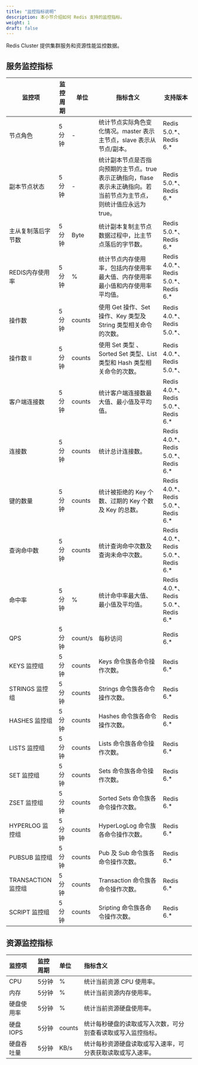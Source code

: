 ```yaml
---
title: "监控指标说明"
description: 本小节介绍如何 Redis 支持的监控指标。 
weight: 1
draft: false
---
```


Redis Cluster 提供集群服务和资源性能监控数据。

## 服务监控指标

| 监控项             | 监控周期 | 单位    | 指标含义                                                     | 支持版本                              |
| ------------------ | -------- | ------- | ------------------------------------------------------------ | ------------------------------------- |
| 节点角色           | 5分钟    | -       | 统计节点实际角色变化情况。master 表示主节点，slave 表示从节点/副本。 | Redis 5.0.\*、Redis 6.*               |
| 副本节点状态       | 5分钟    | -       | 统计副本节点是否指向预期的主节点。true 表示正确指向，flase 表示未正确指向。若当前节点为主节点，则统计值应永远为 true。 | Redis 5.0.\*、Redis 6.*               |
| 主从复制落后字节数 | 5分钟    | Byte    | 统计副本复制主节点数据过程中，比主节点落后的字节数。         | Redis 5.0.\*、Redis 6.*               |
| REDIS内存使用率    | 5分钟    | %       | 统计节点内存使用率，包括内存使用率最大值、内存使用率最小值和内存使用率平均值。 | Redis 4.0.\*、Redis 5.0.\*、Redis 6.* |
| 操作数             | 5分钟    | counts  | 使用 Get 操作、Set 操作、Key 类型及 String 类型相关命令的次数。 | Redis 4.0.\*、Redis 5.0.\*、          |
| 操作数 II          | 5分钟    | counts  | 使用 Set 类型 、Sorted Set 类型、List 类型和 Hash 类型相关命令的次数。 | Redis 4.0.\*、Redis 5.0.\*、          |
| 客户端连接数       | 5分钟    | counts  | 统计客户端连接数最大值、最小值及平均值。                     | Redis 4.0.\*、Redis 5.0.\*、Redis 6.* |
| 连接数             | 5分钟    | counts  | 统计总计连接数。                                             | Redis 4.0.\*、Redis 5.0.\*、Redis 6.* |
| 键的数量           | 5分钟    | counts  | 统计被拒绝的 Key 个数、过期的 Key 个数及 Key 的总数。        | Redis 4.0.\*、Redis 5.0.\*、Redis 6.* |
| 查询命中数         | 5分钟    | counts  | 统计查询命中次数及查询未命中次数。                           | Redis 4.0.\*、Redis 5.0.\*、Redis 6.* |
| 命中率             | 5分钟    | %       | 统计命中率最大值、最小值及平均值。                           | Redis 4.0.\*、Redis 5.0.\*、Redis 6.* |
| QPS                | 5分钟    | count/s | 每秒访问                                                     | Redis 6.*                             |
| KEYS 监控组        | 5分钟    | counts  | Keys 命令族各命令操作次数。                                  | Redis 6.*                             |
| STRINGS 监控组     | 5分钟    | counts  | Strings 命令族各命令操作次数。                               | Redis 6.*                             |
| HASHES 监控组      | 5分钟    | counts  | Hashes 命令族各命令操作次数。                                | Redis 6.*                             |
| LISTS 监控组       | 5分钟    | counts  | Lists 命令族各命令操作次数。                                 | Redis 6.*                             |
| SET 监控组         | 5分钟    | counts  | Sets 命令族各命令操作次数。                                  | Redis 6.*                             |
| ZSET 监控组        | 5分钟    | counts  | Sorted Sets 命令族各命令操作次数。                           | Redis 6.*                             |
| HYPERLOG 监控组    | 5分钟    | counts  | HyperLogLog 命令族各命令操作次数。                           | Redis 6.*                             |
| PUBSUB 监控组      | 5分钟    | counts  | Pub 及 Sub 命令族各命令操作次数。                            | Redis 6.*                             |
| TRANSACTION 监控组 | 5分钟    | counts  | Transaction 命令族各命令操作次数。                           | Redis 6.*                             |
| SCRIPT 监控组      | 5分钟    | counts  | Sripting 命令族各命令操作次数。                              | Redis 6.*                             |



## 资源监控指标

| 监控项     | 监控周期 | 单位   | 指标含义                                                     |
| :--------- | :------- | :----- | :----------------------------------------------------------- |
| CPU        | 5分钟    | %      | 统计当前资源 CPU 使用率。                                    |
| 内存       | 5分钟    | %      | 统计当前资源内存使用率。                                     |
| 硬盘使用率 | 5分钟    | %      | 统计当前资源硬盘使用率。                                     |
| 硬盘 IOPS  | 5分钟    | counts | 统计每秒硬盘的读取或写入次数，可分别查看读取或写入监控指标。 |
| 硬盘吞吐量 | 5分钟    | KB/s   | 统计每秒资源硬盘读取或写入速率，可分表获取读取或写入速率。   |
